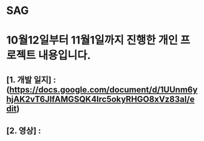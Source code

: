 # SAG 
# 10월12일부터 11월1일까지 진행한 개인 프로젝트 내용입니다.

## [1. 개발 일지] : (https://docs.google.com/document/d/1UUnm6yhjAK2vT6JlfAMGSQK4Irc5okyRHGO8xVz83aI/edit)
## [2. 영상] : 
